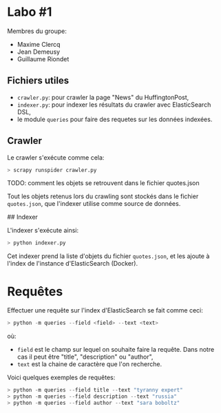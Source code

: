 # Labo #1

Membres du groupe:

- Maxime Clercq
- Jean Demeusy 
- Guillaume Riondet

## Fichiers utiles

- `crawler.py`: pour crawler la page "News" du HuffingtonPost,
- `indexer.py`: pour indexer les résultats du crawler avec ElasticSearch DSL,
- le module `queries` pour faire des requetes sur les données indexées.

## Crawler

Le crawler s'exécute comme cela:
```python
> scrapy runspider crawler.py
```

TODO: comment les objets se retrouvent dans le fichier quotes.json 

Tout les objets retenus lors du crawling sont stockés dans le fichier `quotes.json`, que l'indexer utilise comme source de données.

## Indexer

L'indexer s'exécute ainsi:
```python
> python indexer.py
```

Cet indexer prend la liste d'objets du fichier `quotes.json`, et les ajoute à l'index de l'instance d'ElasticSearch (Docker).

# Requêtes

Effectuer une requête sur l'index d'ElasticSearch se fait comme ceci:
```python
> python -m queries --field <field> --text <text>
```

où:
- `field` est le champ sur lequel on souhaite faire la requête. Dans notre cas il peut être "title", "description" ou "author",
- `text` est la chaine de caractère que l'on recherche.

Voici quelques exemples de requêtes:
```python
> python -m queries --field title --text "tyranny expert"
> python -m queries --field description --text "russia"
> python -m queries --field author --text "sara boboltz"
```